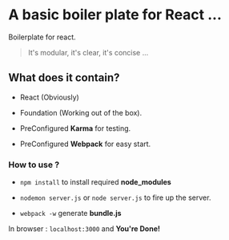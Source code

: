 # A basic boiler plate for React ...

Boilerplate for react. 

> It's modular, it's clear, it's concise ...

## What does it contain?

- React (Obviously)

- Foundation (Working out of the box).

- PreConfigured **Karma** for testing.

- PreConfigured **Webpack** for easy start.

### How to use ?

- `npm install` to install required **node_modules**

- `nodemon server.js` or `node server.js` to fire up the server.

- `webpack -w` generate **bundle.js**

In browser : `localhost:3000` and **You're Done!**